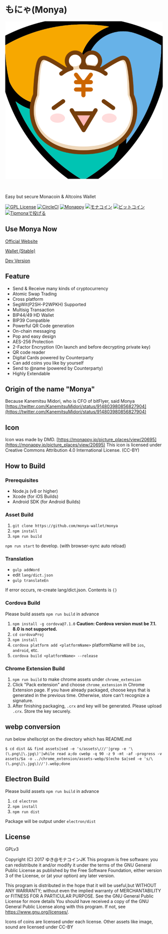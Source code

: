 # もにゃ(Monya)

<p style="text-align:center">


<a href="https://monya-wallet.github.io"><img src="res/monya_icon_round_512.png" alt="Monya"></a>

<br>

Easy but secure Monacoin & Altcoins Wallet

</p>

[![GPL License](http://img.shields.io/badge/license-GPL-blue.svg?style=flat)](LICENSE)
[![CircleCI](https://circleci.com/gh/monya-wallet/monya.svg?style=svg)](https://circleci.com/gh/monya-wallet/monya)
[![Monappy](https://img.shields.io/badge/DonateMe-monappy-yellow.svg)](https://monappy.jp/users/send/@miss_monacoin?amount=39&message=%E3%82%82%E3%81%AB%E3%82%83%E3%81%AE%E5%AF%84%E4%BB%98%E3%81%A7%E3%81%99)
[![モナコイン](https://img.shields.io/badge/DonateMe-monacoin-yellow.svg)](https://monya-wallet.github.io/a/?address=MStxnMRVMHH95YPzGeR9pdc3HLrvL6pjSo&scheme=monacoin&message=%E5%AF%84%E4%BB%98%E3%82%92%E3%81%82%E3%82%8A%E3%81%8C%E3%81%A8%E3%81%86%E3%81%94%E3%81%96%E3%81%84%E3%81%BE%E3%81%99&req-opreturn=%E5%AF%84%E4%BB%98%E3%81%A7%E3%81%99)
[![ビットコイン](https://img.shields.io/badge/DonateMe-bitcoin-orange.svg)](https://monya-wallet.github.io/a/?address=1HohzLWyA7L1ifx6hr2Xr5N1sGZrR1ZbMt&scheme=bitcoin&message=%E5%AF%84%E4%BB%98%E3%82%92%E3%81%82%E3%82%8A%E3%81%8C%E3%81%A8%E3%81%86%E3%81%94%E3%81%96%E3%81%84%E3%81%BE%E3%81%99&req-opreturn=%E5%AF%84%E4%BB%98%E3%81%A7%E3%81%99)
[![Tipmonaで投げる](https://img.shields.io/badge/TipMe-%40tipmona-ff69b4.svg)](https://twitter.com/share?text=%40tipmona%20tip%20%40monya_wallet%2039%20%E3%82%82%E3%81%AB%E3%82%83%E3%81%AE%E5%AF%84%E4%BB%98%E3%81%A7%E3%81%99)

## Use Monya Now

[Official Website](https://monya-wallet.github.io)

[Wallet (Stable)](https://monya-wallet.github.io/wallet)

[Dev Version](https://monya-wallet.github.io/dev)

## Feature

  * Send & Receive many kinds of cryptocurrency
  * Atomic Swap Trading
  * Cross platform
  * SegWit(P2SH-P2WPKH) Supported
  * Multisig Transaction
  * BIP44/49 HD Wallet
  * BIP39 Compatible
  * Powerful QR Code generation
  * On-chain messaging
  * Pop and easy design
  * AES-256 Protection
  * 2-Factor Encryption (On launch and before decrypting private key)
  * QR code reader
  * Digital Cards powered by Counterparty
  * Can add coins you like by yourself
  * Send to @name (powered by Counterparty)
  * Highly Extendable

## Origin of the name "Monya"
Because Kanemitsu Midori, who is CFO of bitFlyer, said Monya
[https://twitter.com/KanemitsuMidori/status/914803980856827904](https://twitter.com/KanemitsuMidori/status/914803980856827904)

## Icon 

Icon was made by DMD.
[https://monappy.jp/picture_places/view/20695](https://monappy.jp/picture_places/view/20695)
This icon is licensed under Creative Commons Attribution 4.0 International License. (CC-BY)

## How to Build

### Prerequisites

* Node.js (v8 or higher)
* Xcode (for iOS Builds)
* Android SDK (for Android Builds)


### Asset Build

1. `git clone https://github.com/monya-wallet/monya`
1. `npm install`
1. `npm run build`

`npm run start` to develop. (with browser-sync auto reload)

### Translation

- `gulp addWord`
- edit `lang/dict.json`
- `gulp translateEn`

If error occurs, re-create lang/dict.json. Contents is `{}`

### Cordova Build

Please build assets `npm run build` in advance

1. `npm install -g cordova@7.1.0` **Caution: Cordova version must be 7.1. 8.0 is not supported.**
1. `cd cordovaProj`
1. `npm install`
1. `cordova platform add <platformName>` platformName will be `ios`, `android`, etc.
1. `cordova build <platformName> --release`

### Chrome Extension Build

1. `npm run build` to make chrome assets under `chrome_extension` 
1. Click "Pack extension" and choose `chrome_extension` in Chrome Extension page. If you have already packaged, choose keys that is generated in the previous time. Otherwise, store can't recognize a signature.
1. After finishing packaging, `.crx` and key will be generated. Please upload `.crx`. Store the key securely.

## webp conversion

run below shellscript on the directory which has README.md
```
$ cd dist && find assets|sed -e 's/assets\///'|grep -e '\(\.png\|\.jpg\)'|while read a;do cwebp -q 90 -z 9 -mt -af -progress -v assets/$a -o ../chrome_extension/assets-webp/$(echo $a|sed -e 's/\(\.png\|\.jpg\)//').webp;done
```

## Electron Build

Please build assets `npm run build` in advance

1. `cd electron`
1. `npm install`
1. `npm run dist`

Package will be output under `electron/dist`

## License

GPLv3

Copyright (C) 2017 ゆき@モナコインJK
This program is free software: you can redistribute it and/or modify it under the terms of the GNU General Public License as published by the Free Software Foundation, either version 3 of the License, or (at your option) any later version.

This program is distributed in the hope that it will be useful,but WITHOUT ANY WARRANTY; without even the implied warranty of MERCHANTABILITY or FITNESS FOR A PARTICULAR PURPOSE.  See the GNU General Public License for more details You should have received a copy of the GNU General Public License along with this program.  If not, see <https://www.gnu.org/licenses/>.

Icons of coins are licensed under each license.
Other assets like image, sound are licensed under CC-BY
